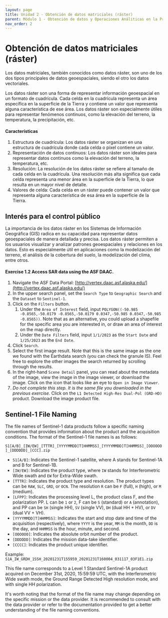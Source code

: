 ```yaml
---
layout: page
title: Unidad 2 - Obtención de datos matriciales (ráster)
parent: Módulo 1 - Obtención de datos y Operaciones Análiticas en la Práctica
nav_order: 2
---
```


# Obtención de datos matriciales (ráster)
Los datos matriciales, también conocidos como datos ráster, son uno de los dos tipos principales de datos geoespaciales, siendo el otro los datos vectoriales.

Los datos ráster son una forma de representar información geoespacial en un formato de cuadrícula. Cada celda en la cuadrícula representa un área específica en la superficie de la Tierra y contiene un valor que representa alguna característica de ese área. Los datos ráster son especialmente útiles para representar fenómenos continuos, como la elevación del terreno, la temperatura, la precipitación, etc.

#### Características
1. Estructura de cuadrícula: Los datos ráster se organizan en una estructura de cuadrícula donde cada celda o píxel contiene un valor.
2. Representación de datos continuos: Los datos ráster son ideales para representar datos continuos como la elevación del terreno, la temperatura, etc.
3. Resolución: La resolución de los datos ráster se refiere al tamaño de cada celda en la cuadrícula. Una resolución más alta significa que cada celda representa una menor área en la superficie de la Tierra, lo que resulta en un mayor nivel de detalle.
4. Valores de celda: Cada celda en un ráster puede contener un valor que representa alguna característica de esa área en la superficie de la Tierra.

## Interés para el control público
La importancia de los datos ráster en los Sistemas de Información Geográfica (GIS) radica en su capacidad para representar datos geoespaciales de manera detallada y precisa. Los datos ráster permiten a los usuarios visualizar y analizar patrones geoespaciales y relaciones en los datos. Esto es especialmente útil en aplicaciones como la modelización del terreno, el análisis de la cobertura del suelo, la modelización del clima, entre otros. 

#### Exercise 1.2 Access SAR data using the ASF DAAC.
1. Navigate the ASF Data Portal: [http://vertex.daac.asf.alaska.edu/](http://vertex.daac.asf.alaska.edu/)
2. In the upper search panel, set the `Search Type` to `Geographic Search` and the `Dataset` to `Sentinel-1`. 
3. Click on the `Filters` button.
    1. Under the `Area of Interest` field, input  `POLYGON((-50.985 -0.8565,-50.0179 -0.8565,-50.0179 0.0347,-50.985 0.0347,-50.985 -0.8565))`. Note that as an alternative, you could upload a shapefile for the specific area you are interested in, or draw an area of interest on the map directly.
    2. Under the `Date Filters` field, input `1/1/2023` as the `Start Date` and `1/25/2023` as the `End Date`. 
4. Click `Search`.
5. Select the first image result. Note that this is the same image as the one we found with the Earthdata search (you can check the granule IS). Feel free to explore the other images the search returned by scrolling through the results.
6. In the right-hand `Scene Detail` panel, you can read about the metadata of the image, view the image in the image viewer, or download the image. Click on the icon that looks like an eye to `Open in Image Viewer`. 
7. *Do not complete this step. It is the same file you downloaded in the previous exercise.* Click on the `L1 Detected High-Res Dual-Pol (GRD-HD)` product. Download the image product file.

## Sentinel-1 File Naming
The file names of Sentinel-1 data products follow a specific naming convention that provides information about the product and the acquisition conditions. The format of the Sentinel-1 file names is as follows:

`S1[A/B]_[IW/EW]_[TTTR]_[YYYYMMDD]T[HHMMSS]_[YYYYMMDD]T[HHMMSS]_[OOOOOO]_[DDDDDD]_[CCC].zip`

* `S1[A/B]`: Indicates the Sentinel-1 satellite, where A stands for Sentinel-1A and B for Sentinel-1B.
* `[IW/EW]`: Indicates the product type, where `IW` stands for Interferometric Wide swath and `EW` for Extra-Wide swath.
* `[TTTR]`: Indicates the product type and resolution. The product types can be `RAW`, `SLC`, `GRD`, or `OCN`. The resolution `R` can be `F` (full), `H` (high), or `M` (medium).
* `[LFPP]`: Indicates the processing level L, the product class F, and the polarization PP. L can be `1` or `2`, F can be `S` (standard) or `A` (annotation), and PP can be `SH` (single HH), `SV` (single VV), `DH` (dual HH + HV), or `DV` (dual VV + VH).
* `[YYYYMMDD]T[HHMMSS]`: Indicates the start and stop date and time of the acquisition (respectively), where `YYYY` is the year, `MM` is the month, `DD` is the day, and `HHMMSS` is the hour, minute, and second.
* `[OOOOOO]`: Indicates the absolute orbit number of the product.
* `[DDDDDD]`: Indicates the mission data-take identifier.
* `[CCCC]`: Indicates the product unique identifier.

Example: `S1A_IW_GRDH_1SSH_20201231T155959_20201231T160004_031117_03F1E1.zip`

This file name corresponds to a Level 1 Standard Sentinel-1A product acquired on December 31st, 2020, 15:59:59 UTC, with the Interferometric Wide swath mode, the Ground Range Detected High resolution mode, and with single HH polarization.

It's worth noting that the format of the file name may change depending on the specific mission or the data provider. It is recommended to consult with the data provider or refer to the documentation provided to get a better understanding of the file naming conventions.
